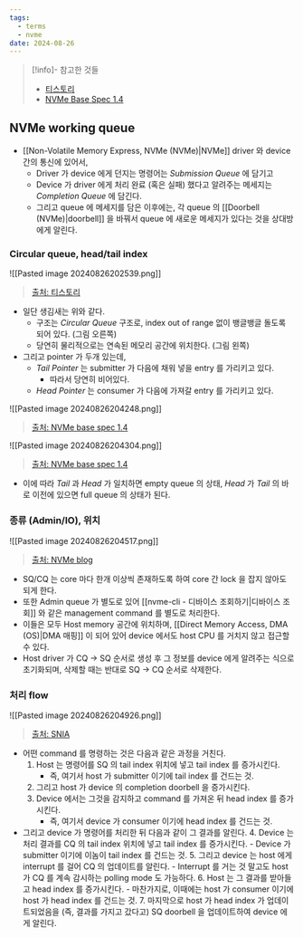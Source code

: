 ```yaml
---
tags:
  - terms
  - nvme
date: 2024-08-26
---
```

> [!info]- 참고한 것들
> - [티스토리](https://kkikyul.tistory.com/28)
> - [NVMe Base Spec 1.4](https://nvmexpress.org/wp-content/uploads/NVM-Express-1_4-2019.06.10-Ratified.pdf)

## NVMe working queue

- [[Non-Volatile Memory Express, NVMe (NVMe)|NVMe]] driver 와 device 간의 통신에 있어서,
	- Driver 가 device 에게 던지는 명령어는 *Submission Queue* 에 담기고
	- Device 가 driver 에게 처리 완료 (혹은 실패) 했다고 알려주는 메세지는 *Completion Queue* 에 담긴다.
	- 그리고 queue 에 메세지를 담은 이후에는, 각 queue 의 [[Doorbell (NVMe)|doorbell]] 을 바꿔서 queue 에 새로운 메세지가 있다는 것을 상대방에게 알린다.

### Circular queue, head/tail index

![[Pasted image 20240826202539.png]]
> [출처: 티스토리](https://kkikyul.tistory.com/28)

- 일단 생김새는 위와 같다.
	- 구조는 *Circular Queue* 구조로, index out of range 없이 뱅글뱅글 돌도록 되어 있다. (그림 오른쪽)
	- 당연히 물리적으로는 연속된 메모리 공간에 위치한다. (그림 왼쪽)
- 그리고 pointer 가 두개 있는데,
	- *Tail Pointer* 는 submitter 가 다음에 채워 넣을 entry 를 가리키고 있다.
		- 따라서 당연히 비어있다.
	- *Head Pointer* 는 consumer 가 다음에 가져갈 entry 를 가리키고 있다.

![[Pasted image 20240826204248.png]]
> [출처: NVMe base spec 1.4](https://nvmexpress.org/wp-content/uploads/NVM-Express-1_4-2019.06.10-Ratified.pdf)

![[Pasted image 20240826204304.png]]
> [출처: NVMe base spec 1.4](https://nvmexpress.org/wp-content/uploads/NVM-Express-1_4-2019.06.10-Ratified.pdf)

- 이에 따라 *Tail* 과 *Head* 가 일치하면 empty queue 의 상태, *Head* 가 *Tail* 의 바로 이전에 있으면 full queue 의 상태가 된다.

### 종류 (Admin/IO), 위치

![[Pasted image 20240826204517.png]]
> [출처: NVMe blog](https://nvmexpress.org/base-nvm-express-part-one/)

- SQ/CQ 는 core 마다 한개 이상씩 존재하도록 하여 core 간 lock 을 잡지 않아도 되게 한다.
- 또한 Admin queue 가 별도로 있어 [[nvme-cli - 디바이스 조회하기|디바이스 조회]] 와 같은 management command 를 별도로 처리한다.
- 이들은 모두 Host memory 공간에 위치하며, [[Direct Memory Access, DMA (OS)|DMA 매핑]] 이 되어 있어 device 에서도 host CPU 를 거치지 않고 접근할 수 있다.
- Host driver 가 CQ -> SQ 순서로 생성 후 그 정보를 device 에게 알려주는 식으로 초기화되며, 삭제할 때는 반대로 SQ -> CQ 순서로 삭제한다.

### 처리 flow

![[Pasted image 20240826204926.png]]
> [출처: SNIA](https://www.snia.org/sites/default/orig/SDC2012/presentations/Solid_State/PaulLuse_NVM_Express.pdf)

- 어떤 command 를 명령하는 것은 다음과 같은 과정을 거친다.
	1. Host 는 명령어를 SQ 의 tail index 위치에 넣고 tail index 를 증가시킨다.
		- 즉, 여기서 host 가 submitter 이기에 tail index 를 건드는 것.
	2. 그리고 host 가 device 의 completion doorbell 을 증가시킨다.
	3. Device 에서는 그것을 감지하고 command 를 가져온 뒤 head index 를 증가시킨다.
		- 즉, 여기서 device 가 consumer 이기에 head index 를 건드는 것.
- 그리고 device 가 명령어를 처리한 뒤 다음과 같이 그 결과를 알린다.
	4. Device 는 처리 결과를 CQ 의 tail index 위치에 넣고 tail index 를 증가시킨다.
		- Device 가 submitter 이기에 이놈이 tail index 를 건드는 것.
	5. 그리고 device 는 host 에게 interrupt 를 걸어 CQ 의 업데이트를 알린다.
		- Interrupt 를 거는 것 말고도 host 가 CQ 를 계속 감시하는 polling mode 도 가능하다.
	6. Host 는 그 결과를 받아들고 head index 를 증가시킨다.
		- 마찬가지로, 이때에는 host 가 consumer 이기에 host 가 head index 를 건드는 것.
	7. 마지막으로 host 가 head index 가 업데이트되었음을 (즉, 결과를 가지고 갔다고) SQ doorbell 을 업데이트하여 device 에게 알린다.